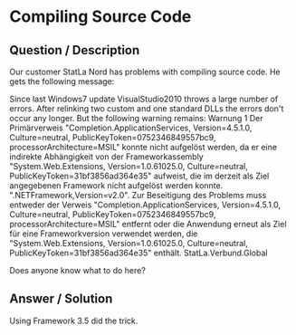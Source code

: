 # **Compiling Source Code** #

## **Question / Description** ##

Our customer StatLa Nord has problems with compiling source code. He gets the following message:
 
Since last Windows7 update VisualStudio2010 throws a large number of errors. After relinking two custom and one standard DLLs the errors don't occur any longer. But the following warning remains: Warnung 1 Der Primärverweis "Completion.ApplicationServices, Version=4.5.1.0, Culture=neutral, PublicKeyToken=0752346849557bc9, processorArchitecture=MSIL" konnte nicht aufgelöst werden, da er eine indirekte Abhängigkeit von der Frameworkassembly "System.Web.Extensions, Version=1.0.61025.0, Culture=neutral, PublicKeyToken=31bf3856ad364e35" aufweist, die im derzeit als Ziel angegebenen Framework nicht aufgelöst werden konnte. ".NETFramework,Version=v2.0". Zur Beseitigung des Problems muss entweder der Verweis "Completion.ApplicationServices, Version=4.5.1.0, Culture=neutral, PublicKeyToken=0752346849557bc9, processorArchitecture=MSIL" entfernt oder die Anwendung erneut als Ziel für eine Frameworkversion verwendet werden, die "System.Web.Extensions, Version=1.0.61025.0, Culture=neutral, PublicKeyToken=31bf3856ad364e35" enthält. StatLa.Verbund.Global
 
Does anyone know what to do here?



## **Answer / Solution** ##

Using Framework 3.5 did the trick. 










